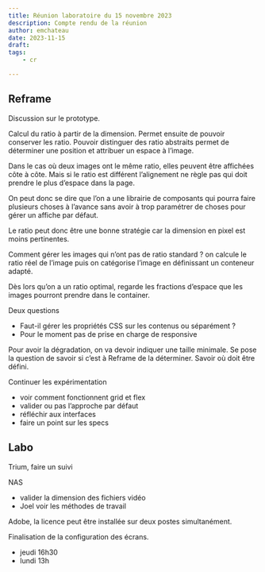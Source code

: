 ```yaml
---
title: Réunion laboratoire du 15 novembre 2023
description: Compte rendu de la réunion
author: emchateau
date: 2023-11-15
draft: 
tags:
    - cr

---
```


## Reframe

Discussion sur le prototype.

Calcul du ratio à partir de la dimension. Permet ensuite de pouvoir conserver les ratio. Pouvoir distinguer des ratio abstraits permet de déterminer une position et attribuer un espace à l’image.

Dans le cas où deux images ont le même ratio, elles peuvent être affichées côte à côte. Mais si le ratio est différent l’alignement ne règle pas qui doit prendre le plus d’espace dans la page.

On peut donc se dire que l’on a une librairie de composants qui pourra faire plusieurs choses à l’avance sans avoir à trop paramétrer de choses pour gérer un affiche par défaut.

Le ratio peut donc être une bonne stratégie car la dimension en pixel est moins pertinentes.

Comment gérer les images qui n’ont pas de ratio standard ? on calcule le ratio réel de l’image puis on catégorise l’image en définissant un conteneur adapté.

Dès lors qu’on a un ratio optimal, regarde les fractions d’espace que les images pourront prendre dans le container.

Deux questions
- Faut-il gérer les propriétés CSS sur les contenus ou séparément ?
- Pour le moment pas de prise en charge de responsive

Pour avoir la dégradation, on va devoir indiquer une taille minimale. Se pose la question de savoir si c’est à Reframe de la déterminer. Savoir où doit être défini.

Continuer les expérimentation
- voir comment fonctionnent grid et flex
- valider ou pas l’approche par défaut
- réfléchir aux interfaces
- faire un point sur les specs

## Labo

Trium, faire un suivi

NAS 
- valider la dimension des fichiers vidéo
- Joel voir les méthodes de travail

Adobe, la licence peut être installée sur deux postes simultanément.

Finalisation de la configuration des écrans. 
- jeudi 16h30
- lundi 13h

